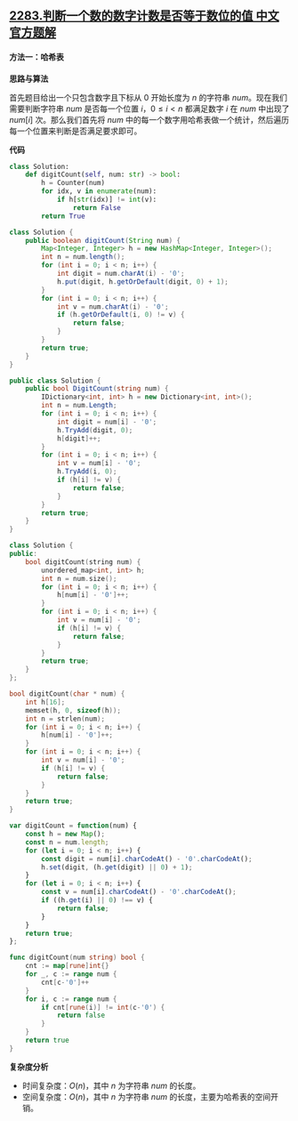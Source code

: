 ## [2283.判断一个数的数字计数是否等于数位的值 中文官方题解](https://leetcode.cn/problems/check-if-number-has-equal-digit-count-and-digit-value/solutions/100000/pan-duan-yi-ge-shu-de-shu-zi-ji-shu-shi-ozwa7)

#### 方法一：哈希表

**思路与算法**

首先题目给出一个只包含数字且下标从 $0$ 开始长度为 $n$ 的字符串 $\textit{num}$。现在我们需要判断字符串 $\textit{num}$ 是否每一个位置 $i$，$0 \le i < n$ 都满足数字 $i$ 在 $\textit{num}$ 中出现了 $\textit{num}[i]$ 次。那么我们首先将 $\textit{num}$ 中的每一个数字用哈希表做一个统计，然后遍历每一个位置来判断是否满足要求即可。

**代码**

```Python [sol1-Python3]
class Solution:
    def digitCount(self, num: str) -> bool:
        h = Counter(num)
        for idx, v in enumerate(num):
            if h[str(idx)] != int(v):
                return False
        return True
```

```Java [sol1-Java]
class Solution {
    public boolean digitCount(String num) {
        Map<Integer, Integer> h = new HashMap<Integer, Integer>();
        int n = num.length();
        for (int i = 0; i < n; i++) {
            int digit = num.charAt(i) - '0';
            h.put(digit, h.getOrDefault(digit, 0) + 1);
        }
        for (int i = 0; i < n; i++) {
            int v = num.charAt(i) - '0';
            if (h.getOrDefault(i, 0) != v) {
                return false;
            }
        }
        return true;
    }
}
```

```C# [sol1-C#]
public class Solution {
    public bool DigitCount(string num) {
        IDictionary<int, int> h = new Dictionary<int, int>();
        int n = num.Length;
        for (int i = 0; i < n; i++) {
            int digit = num[i] - '0';
            h.TryAdd(digit, 0);
            h[digit]++;
        }
        for (int i = 0; i < n; i++) {
            int v = num[i] - '0';
            h.TryAdd(i, 0);
            if (h[i] != v) {
                return false;
            }
        }
        return true;
    }
}
```

```C++ [sol1-C++]
class Solution {
public:
    bool digitCount(string num) {
        unordered_map<int, int> h;
        int n = num.size();
        for (int i = 0; i < n; i++) {
            h[num[i] - '0']++;
        }
        for (int i = 0; i < n; i++) {
            int v = num[i] - '0';
            if (h[i] != v) {
                return false;
            }
        }
        return true;
    }
};
```

```C [sol1-C]
bool digitCount(char * num) {
    int h[16];
    memset(h, 0, sizeof(h));
    int n = strlen(num);
    for (int i = 0; i < n; i++) {
        h[num[i] - '0']++;
    }
    for (int i = 0; i < n; i++) {
        int v = num[i] - '0';
        if (h[i] != v) {
            return false;
        }
    }
    return true;
}
```

```JavaScript [sol1-JavaScript]
var digitCount = function(num) {
    const h = new Map();
    const n = num.length;
    for (let i = 0; i < n; i++) {
        const digit = num[i].charCodeAt() - '0'.charCodeAt();
        h.set(digit, (h.get(digit) || 0) + 1);
    }
    for (let i = 0; i < n; i++) {
        const v = num[i].charCodeAt() - '0'.charCodeAt();
        if ((h.get(i) || 0) !== v) {
            return false;
        }
    }
    return true;
};
```

```go [sol1-Golang]
func digitCount(num string) bool {
    cnt := map[rune]int{}
    for _, c := range num {
        cnt[c-'0']++
    }
    for i, c := range num {
        if cnt[rune(i)] != int(c-'0') {
            return false
        }
    }
    return true
}
```

**复杂度分析**

- 时间复杂度：$O(n)$，其中 $n$ 为字符串 $\textit{num}$ 的长度。
- 空间复杂度：$O(n)$，其中 $n$ 为字符串 $\textit{num}$ 的长度，主要为哈希表的空间开销。